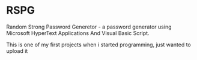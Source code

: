 # RSPG
Random Strong Password Generetor - a password generator using Microsoft HyperText Applications And Visual Basic Script.

This is one of my first projects when i started programming, just wanted to upload it
